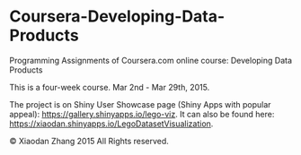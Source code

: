 Coursera-Developing-Data-Products
=================================

Programming Assignments of Coursera.com online course: Developing Data Products

This is a four-week course. Mar 2nd - Mar 29th, 2015.  

The project is on Shiny User Showcase page (Shiny Apps with popular appeal): https://gallery.shinyapps.io/lego-viz.
It can also be found here: https://xiaodan.shinyapps.io/LegoDatasetVisualization.
 
© Xiaodan Zhang 2015 All Rights reserved.
